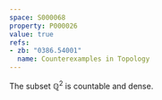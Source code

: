 ```yaml
---
space: S000068
property: P000026
value: true
refs:
- zb: "0386.54001"
  name: Counterexamples in Topology
---
```


The subset $\mathbb Q^2$ is countable and dense.
